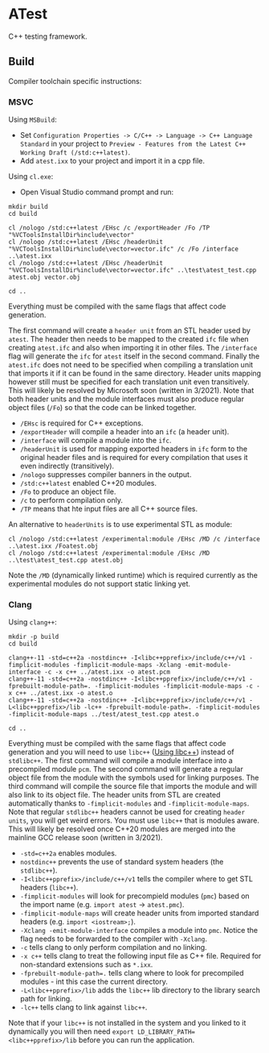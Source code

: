 # ATest

C++ testing framework.

## Build

Compiler toolchain specific instructions:

### MSVC

Using `MSBuild`:

-   Set `Configuration Properties -> C/C++ -> Language -> C++ Language Standard` in your project to `Preview - Features from the Latest C++ Working Draft (/std:c++latest)`.
-   Add `atest.ixx` to your project and import it in a cpp file.

Using `cl.exe`:

-   Open Visual Studio command prompt and run:

```
mkdir build
cd build

cl /nologo /std:c++latest /EHsc /c /exportHeader /Fo /TP "%VCToolsInstallDir%include\vector"
cl /nologo /std:c++latest /EHsc /headerUnit "%VCToolsInstallDir%include\vector=vector.ifc" /c /Fo /interface ..\atest.ixx
cl /nologo /std:c++latest /EHsc /headerUnit "%VCToolsInstallDir%include\vector=vector.ifc" ..\test\atest_test.cpp atest.obj vector.obj

cd ..
```

Everything must be compiled with the same flags that affect code generation.

The first command will create a `header unit` from an STL header used by `atest`. The header then needs to be mapped to the created `ifc` file when creating `atest.ifc` and also when importing it in other files. The `/interface` flag will generate the `ifc` for `atest` itself in the second command. Finally the `atest.ifc` does not need to be specified when compiling a translation unit that imports it if it can be found in the same directory. Header units mapping however still must be specified for each translation unit even transitively. This will likely be resolved by Microsoft soon (written in 3/2021). Note that both header units and the module interfaces must also produce regular object files (`/Fo`) so that the code can be linked together.

-   `/EHsc` is required for C++ exceptions.
-   `/exportHeader` will compile a header into an `ifc` (a header unit).
-   `/interface` will compile a module into the `ifc`.
-   `/headerUnit` is used for mapping exported headers in `ifc` form to the original header files and is required for every compilation that uses it even indirectly (transitively).
-   `/nologo` suppresses compiler banners in the output.
-   `/std:c++latest` enabled C++20 modules.
-   `/Fo` to produce an object file.
-   `/c` to perform compilation only.
-   `/TP` means that hte input files are all C++ source files.

An alternative to `headerUnits` is to use experimental STL as module:

```
cl /nologo /std:c++latest /experimental:module /EHsc /MD /c /interface ..\atest.ixx /Foatest.obj
cl /nologo /std:c++latest /experimental:module /EHsc /MD ..\test\atest_test.cpp atest.obj
```

Note the `/MD` (dynamically linked runtime) which is required currently as the experimental modules do not support static linking yet.

### Clang

Using `clang++`:

```
mkdir -p build
cd build

clang++-11 -std=c++2a -nostdinc++ -I<libc++pprefix>/include/c++/v1 -fimplicit-modules -fimplicit-module-maps -Xclang -emit-module-interface -c -x c++ ../atest.ixx -o atest.pcm
clang++-11 -std=c++2a -nostdinc++ -I<libc++pprefix>/include/c++/v1 -fprebuilt-module-path=. -fimplicit-modules -fimplicit-module-maps -c -x c++ ../atest.ixx -o atest.o
clang++-11 -std=c++2a -nostdinc++ -I<libc++pprefix>/include/c++/v1 -L<libc++pprefix>/lib -lc++ -fprebuilt-module-path=. -fimplicit-modules -fimplicit-module-maps ../test/atest_test.cpp atest.o

cd ..
```

Everything must be compiled with the same flags that affect code generation and you will need to use `libc++` ([Using libc++](https://libcxx.llvm.org/docs/UsingLibcxx.html)) instead of `stdlibc++`. The first command will compile a module interface into a precompiled module `pcm`. The second command will generate a regular object file from the module with the symbols used for linking purposes. The third command will compile the source file that imports the module and will also link to its object file. The header units from STL are created automatically thanks to `-fimplicit-modules` and `-fimplicit-module-maps`. Note that regular `stdlibc++` headers cannot be used for creating `header units`, you will get weird errors. You must use `libc++` that is modules aware. This will likely be resolved once C++20 modules are merged into the mainline GCC release soon (written in 3/2021).

-   `-std=c++2a` enables modules.
-   `nostdinc++` prevents the use of standard system headers (the `stdlibc++`).
-   `-I<libc++pprefix>/include/c++/v1` tells the compiler where to get STL headers (`libc++`).
-   `-fimplicit-modules` will look for precompield modules (`pmc`) based on the import name (e.g. `import atest` -> `atest.pmc`).
-   `-fimplicit-module-maps` will create header units from imported standard headers (e.g. `import <iostream>;`).
-   `-Xclang -emit-module-interface` compiles a module into `pmc`. Notice the flag needs to be forwarded to the compiler with `-Xclang`.
-   `-c` tells clang to only perform compilation and no linking.
-   `-x c++` tells clang to treat the following input file as C++ file. Required for non-standard extensions such as `*.ixx`.
-   `-fprebuilt-module-path=.` tells clang where to look for precompiled modules - int this case the current directory.
-   `-L<libc++pprefix>/lib` adds the `libc++` lib directory to the library search path for linking.
-   `-lc++` tells clang to link against `libc++`.

Note that if your `libc++` is not installed in the system and you linked to it dynamically you will then need `export LD_LIBRARY_PATH=<libc++pprefix>/lib` before you can run the application.
